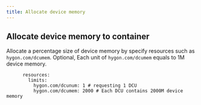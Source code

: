 ```yaml
---
title: Allocate device memory
---
```


## Allocate device memory to container

Allocate a percentage size of device memory by specify resources such as `hygon.com/dcumem`.
Optional, Each unit of `hygon.com/dcumem` equals to 1M device memory.

```
      resources:
        limits:
          hygon.com/dcunum: 1 # requesting 1 DCU
          hygon.com/dcumem: 2000 # Each DCU contains 2000M device memory
```

